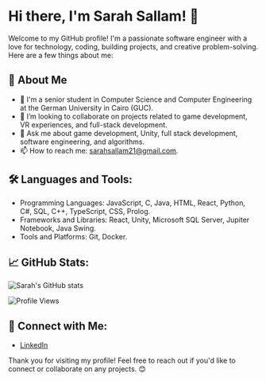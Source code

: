 # Hi there, I'm Sarah Sallam! 👋

Welcome to my GitHub profile! I'm a passionate software engineer with a love for technology, coding, building projects, and creative problem-solving. Here are a few things about me:
             
## 🚀 About Me
- 🔭 I'm a senior student in Computer Science and Computer Engineering at the German University in Cairo (GUC). 
- 👯 I’m looking to collaborate on projects related to game development, VR experiences, and full-stack development.
- 💬 Ask me about game development, Unity, full stack development, software engineering, and algorithms.
- 📫 How to reach me: sarahsallam21@gmail.com.

## 🛠️ Languages and Tools:
- Programming Languages: JavaScript, C, Java, HTML, React, Python, C#, SQL, C++, TypeScript, CSS, Prolog.
- Frameworks and Libraries: React, Unity, Microsoft SQL Server, Jupiter Notebook, Java Swing.
- Tools and Platforms: Git, Docker.
## 📈 GitHub Stats:
![Sarah's GitHub stats](https://github-readme-stats.vercel.app/api?username=sarahhsallam2&show_icons=true&theme=radical)

![Profile Views](https://img.shields.io/github/profile/views/yourusername?label=Profile%20Views)

## 🔗 Connect with Me:
- [LinkedIn](https://www.linkedin.com/in/sara-sallam-89aa20228/)

Thank you for visiting my profile! Feel free to reach out if you'd like to connect or collaborate on any projects. 😊

